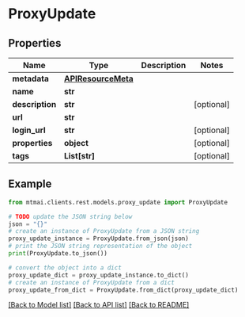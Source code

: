 # ProxyUpdate


## Properties

Name | Type | Description | Notes
------------ | ------------- | ------------- | -------------
**metadata** | [**APIResourceMeta**](APIResourceMeta.md) |  | 
**name** | **str** |  | 
**description** | **str** |  | [optional] 
**url** | **str** |  | 
**login_url** | **str** |  | [optional] 
**properties** | **object** |  | [optional] 
**tags** | **List[str]** |  | [optional] 

## Example

```python
from mtmai.clients.rest.models.proxy_update import ProxyUpdate

# TODO update the JSON string below
json = "{}"
# create an instance of ProxyUpdate from a JSON string
proxy_update_instance = ProxyUpdate.from_json(json)
# print the JSON string representation of the object
print(ProxyUpdate.to_json())

# convert the object into a dict
proxy_update_dict = proxy_update_instance.to_dict()
# create an instance of ProxyUpdate from a dict
proxy_update_from_dict = ProxyUpdate.from_dict(proxy_update_dict)
```
[[Back to Model list]](../README.md#documentation-for-models) [[Back to API list]](../README.md#documentation-for-api-endpoints) [[Back to README]](../README.md)


